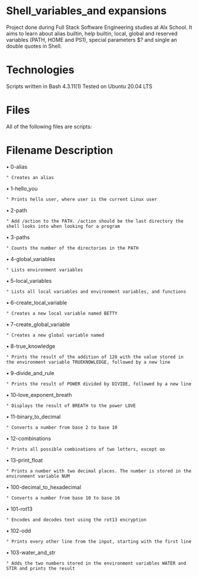 # Shell_variables_and expansions
Project done during Full Stack Software Engineering studies at Alx School. It aims to learn about alias builtin, help builtin, local, global and reserved variables (PATH, HOME and PS1), special parameters $? and single an double quotes in Shell.

# Technologies
Scripts written in Bash 4.3.11(1)
Tested on Ubuntu 20.04 LTS
# Files
All of the following files are scripts:

# Filename	Description
• 0-alias

    ° Creates an alias

• 1-hello_you

    ° Prints hello user, where user is the current Linux user

• 2-path	

    ° Add /action to the PATH. /action should be the last directory the shell looks into when looking for a program

• 3-paths

    ° Counts the number of the directories in the PATH

• 4-global_variables

    ° Lists environment variables

• 5-local_variables

    ° Lists all local variables and environment variables, and functions

• 6-create_local_variable

    ° Creates a new local variable named BETTY

• 7-create_global_variable

    ° Creates a new global variable named 
• 8-true_knowledge

    ° Prints the result of the addition of 128 with the value stored in the environment variable TRUEKNOWLEDGE, followed by a new line

• 9-divide_and_rule

    ° Prints the result of POWER divided by DIVIDE, followed by a new line

• 10-love_exponent_breath

    ° Displays the result of BREATH to the power LOVE

• 11-binary_to_decimal

    ° Converts a number from base 2 to base 10

• 12-combinations

    ° Prints all possible combinations of two letters, except oo

• 13-print_float	

    ° Prints a number with two decimal places. The number is stored in the environment variable NUM

• 100-decimal_to_hexadecimal

    ° Converts a number from base 10 to base 16

• 101-rot13	

    ° Encodes and decodes text using the rot13 encryption

• 102-odd

    ° Prints every other line from the input, starting with the first line

• 103-water_and_str

    ° Adds the two numbers stored in the environment variables WATER and STIR and prints the result
